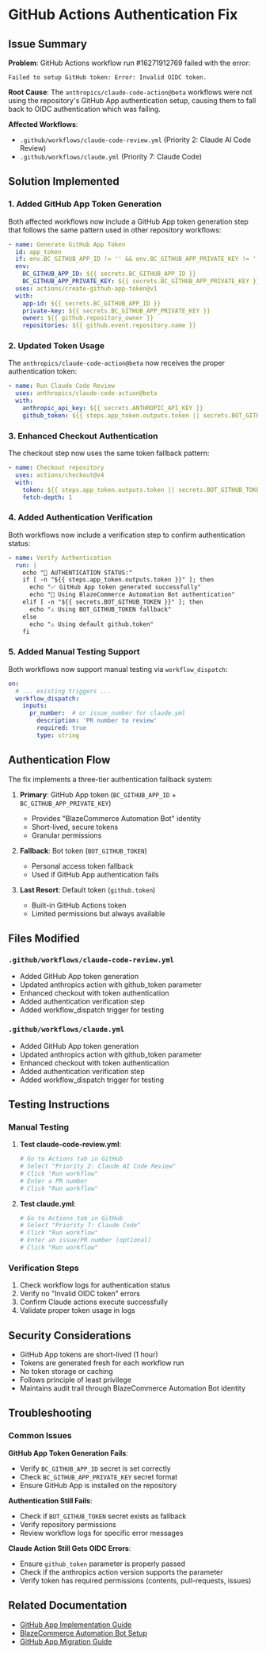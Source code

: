 # GitHub Actions Authentication Fix

## Issue Summary

**Problem**: GitHub Actions workflow run #16271912769 failed with the error:
```
Failed to setup GitHub token: Error: Invalid OIDC token.
```

**Root Cause**: The `anthropics/claude-code-action@beta` workflows were not using the repository's GitHub App authentication setup, causing them to fall back to OIDC authentication which was failing.

**Affected Workflows**:
- `.github/workflows/claude-code-review.yml` (Priority 2: Claude AI Code Review)
- `.github/workflows/claude.yml` (Priority 7: Claude Code)

## Solution Implemented

### 1. Added GitHub App Token Generation

Both affected workflows now include a GitHub App token generation step that follows the same pattern used in other repository workflows:

```yaml
- name: Generate GitHub App Token
  id: app_token
  if: env.BC_GITHUB_APP_ID != '' && env.BC_GITHUB_APP_PRIVATE_KEY != ''
  env:
    BC_GITHUB_APP_ID: ${{ secrets.BC_GITHUB_APP_ID }}
    BC_GITHUB_APP_PRIVATE_KEY: ${{ secrets.BC_GITHUB_APP_PRIVATE_KEY }}
  uses: actions/create-github-app-token@v1
  with:
    app-id: ${{ secrets.BC_GITHUB_APP_ID }}
    private-key: ${{ secrets.BC_GITHUB_APP_PRIVATE_KEY }}
    owner: ${{ github.repository_owner }}
    repositories: ${{ github.event.repository.name }}
```

### 2. Updated Token Usage

The `anthropics/claude-code-action@beta` now receives the proper authentication token:

```yaml
- name: Run Claude Code Review
  uses: anthropics/claude-code-action@beta
  with:
    anthropic_api_key: ${{ secrets.ANTHROPIC_API_KEY }}
    github_token: ${{ steps.app_token.outputs.token || secrets.BOT_GITHUB_TOKEN || github.token }}
```

### 3. Enhanced Checkout Authentication

The checkout step now uses the same token fallback pattern:

```yaml
- name: Checkout repository
  uses: actions/checkout@v4
  with:
    token: ${{ steps.app_token.outputs.token || secrets.BOT_GITHUB_TOKEN || github.token }}
    fetch-depth: 1
```

### 4. Added Authentication Verification

Both workflows now include a verification step to confirm authentication status:

```yaml
- name: Verify Authentication
  run: |
    echo "🔐 AUTHENTICATION STATUS:"
    if [ -n "${{ steps.app_token.outputs.token }}" ]; then
      echo "✅ GitHub App token generated successfully"
      echo "🤖 Using BlazeCommerce Automation Bot authentication"
    elif [ -n "${{ secrets.BOT_GITHUB_TOKEN }}" ]; then
      echo "⚠️ Using BOT_GITHUB_TOKEN fallback"
    else
      echo "⚠️ Using default github.token"
    fi
```

### 5. Added Manual Testing Support

Both workflows now support manual testing via `workflow_dispatch`:

```yaml
on:
  # ... existing triggers ...
  workflow_dispatch:
    inputs:
      pr_number:  # or issue_number for claude.yml
        description: 'PR number to review'
        required: true
        type: string
```

## Authentication Flow

The fix implements a three-tier authentication fallback system:

1. **Primary**: GitHub App token (`BC_GITHUB_APP_ID` + `BC_GITHUB_APP_PRIVATE_KEY`)
   - Provides "BlazeCommerce Automation Bot" identity
   - Short-lived, secure tokens
   - Granular permissions

2. **Fallback**: Bot token (`BOT_GITHUB_TOKEN`)
   - Personal access token fallback
   - Used if GitHub App authentication fails

3. **Last Resort**: Default token (`github.token`)
   - Built-in GitHub Actions token
   - Limited permissions but always available

## Files Modified

### `.github/workflows/claude-code-review.yml`
- Added GitHub App token generation
- Updated anthropics action with github_token parameter
- Enhanced checkout with token authentication
- Added authentication verification step
- Added workflow_dispatch trigger for testing

### `.github/workflows/claude.yml`
- Added GitHub App token generation
- Updated anthropics action with github_token parameter
- Enhanced checkout with token authentication
- Added authentication verification step
- Added workflow_dispatch trigger for testing

## Testing Instructions

### Manual Testing

1. **Test claude-code-review.yml**:
   ```bash
   # Go to Actions tab in GitHub
   # Select "Priority 2: Claude AI Code Review"
   # Click "Run workflow"
   # Enter a PR number
   # Click "Run workflow"
   ```

2. **Test claude.yml**:
   ```bash
   # Go to Actions tab in GitHub
   # Select "Priority 7: Claude Code"
   # Click "Run workflow"
   # Enter an issue/PR number (optional)
   # Click "Run workflow"
   ```

### Verification Steps

1. Check workflow logs for authentication status
2. Verify no "Invalid OIDC token" errors
3. Confirm Claude actions execute successfully
4. Validate proper token usage in logs

## Security Considerations

- GitHub App tokens are short-lived (1 hour)
- Tokens are generated fresh for each workflow run
- No token storage or caching
- Follows principle of least privilege
- Maintains audit trail through BlazeCommerce Automation Bot identity

## Troubleshooting

### Common Issues

**GitHub App Token Generation Fails**:
- Verify `BC_GITHUB_APP_ID` secret is set correctly
- Check `BC_GITHUB_APP_PRIVATE_KEY` secret format
- Ensure GitHub App is installed on the repository

**Authentication Still Fails**:
- Check if `BOT_GITHUB_TOKEN` secret exists as fallback
- Verify repository permissions
- Review workflow logs for specific error messages

**Claude Action Still Gets OIDC Errors**:
- Ensure `github_token` parameter is properly passed
- Check if the anthropics action version supports the parameter
- Verify token has required permissions (contents, pull-requests, issues)

## Related Documentation

- [GitHub App Implementation Guide](./github-app-implementation-guide.md)
- [BlazeCommerce Automation Bot Setup](./blazecommerce-automation-bot-setup.md)
- [GitHub App Migration Guide](./github-app-migration-guide.md)
